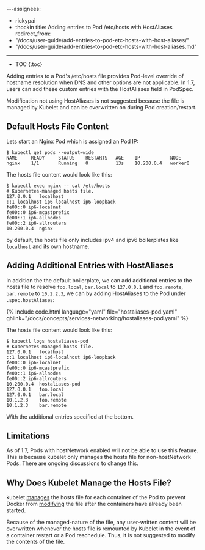 ---assignees:
- rickypai
- thockin
title: Adding entries to Pod /etc/hosts with HostAliases
redirect_from:
- "/docs/user-guide/add-entries-to-pod-etc-hosts-with-host-aliases/"
- "/docs/user-guide/add-entries-to-pod-etc-hosts-with-host-aliases.md"
---

* TOC
{:toc}

Adding entries to a Pod's /etc/hosts file provides Pod-level override of hostname resolution when DNS and other options are not applicable. In 1.7, users can add these custom entries with the HostAliases field in PodSpec.

Modification not using HostAliases is not suggested because the file is managed by Kubelet and can be overwritten on during Pod creation/restart.

## Default Hosts File Content

Lets start an Nginx Pod which is assigned an Pod IP:
```
$ kubectl get pods --output=wide
NAME     READY     STATUS    RESTARTS   AGE    IP           NODE
nginx    1/1       Running   0          13s    10.200.0.4   worker0
```

The hosts file content would look like this:
```
$ kubectl exec nginx -- cat /etc/hosts
# Kubernetes-managed hosts file.
127.0.0.1	localhost
::1	localhost ip6-localhost ip6-loopback
fe00::0	ip6-localnet
fe00::0	ip6-mcastprefix
fe00::1	ip6-allnodes
fe00::2	ip6-allrouters
10.200.0.4	nginx
```

by default, the hosts file only includes ipv4 and ipv6 boilerplates like `localhost` and its own hostname.

## Adding Additional Entries with HostAliases

In addition the the default boilerplate, we can add additional entries to the hosts file to resolve `foo.local`, `bar.local` to `127.0.0.1` and `foo.remote`, `bar.remote` to `10.1.2.3`, we can by adding HostAliases to the Pod under `.spec.hostAliases`:

{% include code.html language="yaml" file="hostaliases-pod.yaml" ghlink="/docs/concepts/services-networking/hostaliases-pod.yaml" %}

The hosts file content would look like this:
```
$ kubectl logs hostaliases-pod
# Kubernetes-managed hosts file.
127.0.0.1	localhost
::1	localhost ip6-localhost ip6-loopback
fe00::0	ip6-localnet
fe00::0	ip6-mcastprefix
fe00::1	ip6-allnodes
fe00::2	ip6-allrouters
10.200.0.4	hostaliases-pod
127.0.0.1	foo.local
127.0.0.1	bar.local
10.1.2.3	foo.remote
10.1.2.3	bar.remote
```

With the additional entries specified at the bottom.

## Limitations

As of 1.7, Pods with hostNetwork enabled will not be able to use this feature. This is because kubelet only manages the hosts file for non-hostNetwork Pods. There are ongoing discussions to change this.

## Why Does Kubelet Manage the Hosts File?

kubelet [manages](https://github.com/kubernetes/kubernetes/issues/14633) the hosts file for each container of the Pod to prevent Docker from [modifying](https://github.com/moby/moby/issues/17190) the file after the containers have already been started.

Because of the managed-nature of the file, any user-written content will be overwritten whenever the hosts file is remounted by Kubelet in the event of a container restart or a Pod reschedule. Thus, it is not suggested to modify the contents of the file.
